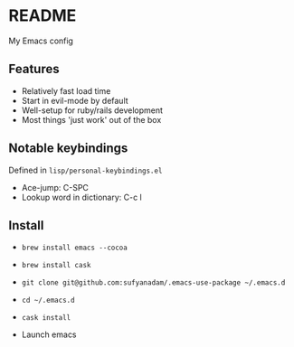 # README

My Emacs config

## Features
  * Relatively fast load time
  * Start in evil-mode by default
  * Well-setup for ruby/rails development
  * Most things 'just work' out of the box

## Notable keybindings

Defined in `lisp/personal-keybindings.el`

  * Ace-jump: C-SPC
  * Lookup word in dictionary: C-c l


## Install

* `brew install emacs --cocoa`
* `brew install cask`
* `git clone git@github.com:sufyanadam/.emacs-use-package ~/.emacs.d`
* `cd ~/.emacs.d`
* `cask install`

* Launch emacs
